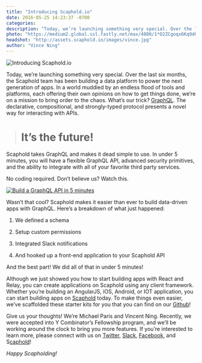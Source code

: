 ```yaml
---
title: "Introducing Scaphold.io"
date: 2016-05-25 14:23:37 -0700
categories:
description: "Today, we’re launching something very special. Over the last six months, the Scaphold team has been building a data platform to power the next generation of apps. In a world muddied by an endless flood of tools and platforms, each offering their own opinions on how to get things done, we’re on a mission to bring order to the chaos. What’s our trick? GraphQL."
photo: "https://medium2.global.ssl.fastly.net/max/4800/1*O2ZCgoqx6Kq9dGGjjvLcLQ.png"
headshot: "http://assets.scaphold.io/images/vince.jpg"
author: "Vince Ning"
---
```


![Introducing Scaphold.io](https://medium2.global.ssl.fastly.net/max/4800/1*O2ZCgoqx6Kq9dGGjjvLcLQ.png)

Today, we’re launching something very special. Over the last six months, the Scaphold team has been building a data platform to power the next generation of apps. In a world muddied by an endless flood of tools and platforms, each offering their own opinions on how to get things done, we’re on a mission to bring order to the chaos. What’s our trick? [GraphQL](http://graphql.org/). The declarative, compositional, and strongly-typed protocol presents a novel way for interacting with APIs.
> # It’s the future!

Scaphold takes GraphQL and makes it dead simple to use. In under 5 minutes, you will have a flexible GraphQL API, advanced security primitives, and the ability to integrate with all of your favorite third party services.

No coding required. Don’t believe us? Watch this.

[![Build a GraphQL API in 5 minutes](http://assets.scaphold.io/images/blog/youtube-thumbnail.png)](https://youtu.be/bJ8pnYd6jPQ)

Wasn’t that cool? Scaphold makes it easier than ever to build data-driven apps with GraphQL. Here’s a breakdown of what just happened:

1. We defined a schema

1. Setup custom permissions

1. Integrated Slack notifications

1. And hooked up a front-end application to your Scaphold API

And the best part! We did all of that in under 5 minutes!

Although we just showed you how to start building apps with React and Relay, you can create applications on Scaphold using any client framework. Whether you’re building an AngularJS, iOS, Android, or IOT application, you can start building apps on [Scaphold](https://www.scaphold.io) today. To make things even easier, we’ve scaffolded these starter kits for you that you can find on our [Github](https://github.com/scaphold-io)!

Give us your thoughts! We’re Michael Paris and Vincent Ning. Recently, we were accepted into Y Combinator’s Fellowship program, and we’ll be working around the clock to bring you more features. If you’re interested to learn more, please connect with us on [Twitter](https://twitter.com/ScapholdDotIO), [Slack](http://slack.scaphold.io), [Facebook](https://www.facebook.com/scaphold/), and S[caphold](https://www.scaphold.io)!

*Happy Scapholding!*
